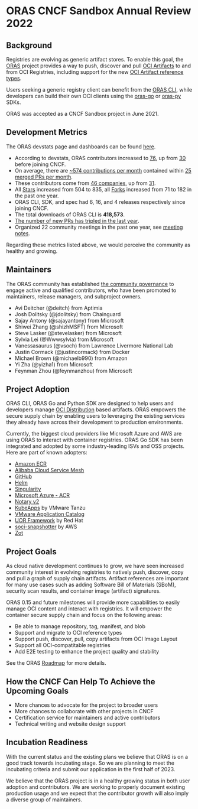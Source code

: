 
# ORAS CNCF Sandbox Annual Review 2022

## Background

Registries are evolving as generic artifact stores. To enable this goal, the [ORAS](https://oras.land/) project provides a way to push, discover and pull [OCI Artifacts](https://github.com/opencontainers/artifacts) to and from OCI Registries, including support for the new [OCI Artifact reference types](https://github.com/opencontainers/image-spec/blob/main/artifact.md).

Users seeking a generic registry client can benefit from the [ORAS CLI](https://oras.land/CLI/), while developers can build their own OCI clients using the [oras-go](https://github.com/oras-project/oras-go) or [oras-py](https://github.com/oras-project/oras-py) SDKs.

ORAS was accepted as a CNCF Sandbox project in June 2021.

## Development Metrics

The ORAS devstats page and dashboards can be found [here](https://oras.devstats.cncf.io/d/8/dashboards?orgId=1&refresh=15m&search=open).

- According to devstats, ORAS contributors increased to [76](https://oras.devstats.cncf.io/d/22/prs-authors-table?orgId=1), up from [30](https://oras.devstats.cncf.io/d/22/prs-authors-table?orgId=1&var-period_name=Before%20joining%20CNCF&var-repogroup_name=All) before joining CNCF. 
- On average, there are [~574 contributions per month](https://oras.devstats.cncf.io/d/74/contributions-chart?orgId=1&var-period=m&var-metric=contributions&var-repogroup_name=All&var-country_name=All&var-company_name=All&var-company=all&from=now-1y&to=now) contained within [25 merged PRs per month](https://oras.devstats.cncf.io/d/74/contributions-chart?orgId=1&var-period=m&var-metric=prs&var-repogroup_name=All&var-country_name=All&var-company_name=All&var-company=all&from=now-1y&to=now).
- These contributors come from [46 companies](https://oras.devstats.cncf.io/d/5/companies-table?orgId=1), up from [31](https://oras.devstats.cncf.io/d/5/companies-table?orgId=1).
- All [Stars](https://oras.devstats.cncf.io/d/3/stars-and-forks-by-repository?orgId=1&from=now-1y&to=now) increased from 504 to 835, all [Forks](https://oras.devstats.cncf.io/d/3/stars-and-forks-by-repository?orgId=1&from=now-1y&to=now) increased from 71 to 182 in the past one year.
- ORAS CLI, SDK, and spec had 6, 16, and 4 releases respectively since joining CNCF.
- The total downloads of ORAS CLI is **418,573**.
- [The number of new PRs has tripled in the last year](https://oras.devstats.cncf.io/d/15/new-prs-in-repository-groups?orgId=1).
- Organized 22 community meetings in the past one year, see [meeting notes](https://hackmd.io/P-O6n222TcSMoJgHmTTduw?view).

Regarding these metrics listed above, we would perceive the community as healthy and growing.

## Maintainers

The ORAS community has established [the community governance](https://github.com/oras-project/community/blob/main/governance/GOVERNANCE.md) to engage active and qualified contributors, who have been promoted to maintainers, release managers, and subproject owners. 

 - Avi Deitcher (@deitch) from Aptimia 
 - Josh Dolitsky (@jdolitsky) from Chainguard
 - Sajay Antony (@sajayantony) from Microsoft
 - Shiwei Zhang (@shizhMSFT) from Microsoft
 - Steve Lasker (@stevelasker) from Microsoft
 - Sylvia Lei (@Wwwsylvia) from Microsoft
 - Vanessasaurus (@vsoch) from Lawrence Livermore National Lab 
 - Justin Cormack (@justincormack) from Docker
 - Michael Brown (@michaelb990) from Amazon
 - Yi Zha (@yizha1) from Microsoft
 - Feynman Zhou (@feynmanzhou) from Microsoft
 
## Project Adoption

ORAS CLI, ORAS Go and Python SDK are designed to help users and developers manage [OCI Distribution](https://github.com/opencontainers/distribution-spec) based artifacts. ORAS empowers the secure supply chain by enabling users to leveraging the existing services they already have across their development to production environments.

Currently, the biggest cloud providers like Microsoft Azure and AWS are using ORAS to interact with container registries. ORAS Go SDK has been integrated and adopted by some industry-leading ISVs and OSS projects. Here are part of known adopters: 

- [Amazon ECR](https://aws.amazon.com/ecr/)
- [Alibaba Cloud Service Mesh](https://www.alibabacloud.com/help/en/alibaba-cloud-service-mesh/latest/use-oras-to-simplify-wasm-based-asm-instance-extension)
- [GitHub](https://github.com/)
- [Helm](https://v3.helm.sh/docs/topics/registries/)
- [Singularity](https://sylabs.io/guides/3.1/user-guide/cli/singularity_push.html)
- [Microsoft Azure - ACR](https://azure.microsoft.com/en-us/products/container-registry/)
- [Notary v2](https://github.com/notaryproject/notation)
- [KubeApps](https://github.com/vmware-tanzu/kubeapps) by VMware Tanzu
- [VMware Application Catalog](https://tanzu.vmware.com/application-catalog)
- [UOR Framework](https://universalreference.io/) by Red Hat
- [soci-snapshotter](https://github.com/awslabs/soci-snapshotter) by AWS
- [Zot](https://github.com/project-zot/zot)

## Project Goals

As cloud native development continues to grow, we have seen increased community interest in evolving registries to natively push, discover, copy and pull a graph of supply chain artifacts. Artifact references are important for many use cases such as adding Software Bill of Materials (SBoM), security scan results, and container image (artifact) signatures. 

ORAS 0.15 and future milestones will provide more capabilities to easily manage OCI content and interact with registries. It will empower the container secure supply chain and focus on the following areas:

- Be able to manage repository, tag, manifest, and blob
- Support and migrate to OCI reference types
- Support push, discover, pull, copy artifacts from OCI Image Layout
- Support all OCI-compatitable registries
- Add E2E testing to enhance the project quality and stability

See the ORAS [Roadmap](https://github.com/oras-project/community/blob/main/Roadmap.md) for more details.

## How the CNCF Can Help To Achieve the Upcoming Goals

- More chances to advocate for the project to broader users
- More chances to collaborate with other projects in CNCF
- Certification service for maintainers and active contributors
- Technical writing and website design support

## Incubation Readiness

With the current status and the existing plans we believe that ORAS is on a good track towards incubating stage. So we are planning to meet the incubating criteria and submit our application in the first half of 2023.

We believe that the ORAS project is in a healthy growing status in both user adoption and contributors. We are working to properly document existing production usage and we expect that the contributor growth will also imply a diverse group of maintainers.


